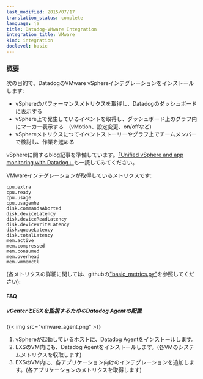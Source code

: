 ```yaml
---
last_modified: 2015/07/17
translation_status: complete
language: ja
title: Datadog-VMware Integration
integration_title: VMware
kind: integration
doclevel: basic
---
```


<!-- ### Overview


Install the Datadog VMware vSphere integration to:

- Get your performance metrics from vSphere and see them all in Datadog.
- Get vSphere events in Datadog and overlay them on top of your metrics (vMotion, configuration changes, on/off...).
- Interact with your teams on dashboards and the event stream, showing all vSphere data at one glance. -->

### 概要


次の目的で、DatadogのVMware vSphereインテグレーションをインストールします:

- vSphereのパフォーマンスメトリクスを取得し、Datadogのダッシュボードに表示する
- vSphere上で発生しているイベントを取得し、ダッシュボード上のグラフ内にマーカー表示する　(vMotion、設定変更、on/offなど)
- vSphereメトリクスにつてイベントストーリーやグラフ上でチームメンバーで検討し、作業を進める


<!-- We also have an awesome blog post on vSphere which can be seen [here](https://www.datadoghq.com/blog/unified-vsphere-app-monitoring-datadog/). -->
vSphereに関するblog記事を準備しています。[「Unified vSphere and app monitoring with Datadog」](https://www.datadoghq.com/blog/unified-vsphere-app-monitoring-datadog/)も一読してみてください。

<!-- The following metrics are collected by default with the VMware integration (for more info, please see [here](https://github.com/DataDog/dd-agent/blob/v5.0.2/checks/libs/vmware/basic_metrics.py)):

    cpu.extra
    cpu.ready
    cpu.usage
    cpu.usagemhz
    disk.commandsAborted
    disk.deviceLatency
    disk.deviceReadLatency
    disk.deviceWriteLatency
    disk.queueLatency
    disk.totalLatency
    mem.active
    mem.compressed
    mem.consumed
    mem.overhead
    mem.vmmemctl -->

VMwareインテグレーションが取得しているメトリクスです:

    cpu.extra
    cpu.ready
    cpu.usage
    cpu.usagemhz
    disk.commandsAborted
    disk.deviceLatency
    disk.deviceReadLatency
    disk.deviceWriteLatency
    disk.queueLatency
    disk.totalLatency
    mem.active
    mem.compressed
    mem.consumed
    mem.overhead
    mem.vmmemctl

(各メトリクスの詳細に関しては、githubの["basic_metrics.py"](https://github.com/DataDog/dd-agent/blob/v5.0.2/checks/libs/vmware/basic_metrics.py)を参照してください):


<!-- #### FAQ


##### How should the Datadog Agent be set up with vCenter and ESX?


{{< img src="vmware_agent.png" >}}

##### How will a VMware integration impact my monthly billing?


The base pricing is $15 per virtual machine per month. For general info on Datadog pricing, please visit our [Billing FAQ](http://docs.datadoghq.com/guides/billing/) page. -->

#### FAQ


##### vCenterとESXを監視するためのDatadog Agentの配置


{{< img src="vmware_agent.png" >}}

1. vSphereが起動しているホストに、Datadog Agentをインストールします。
2. EXSのVM内にも、Datadog Agentをインストールします。(各VMのシステムメトリクスを収取します)
3. EXSのVM内に、各アプリケーション向けのインテグレーションを追加します。(各アプリケーションのメトリクスを取得します)
